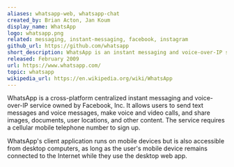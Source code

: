 ```yaml
---
aliases: whatsapp-web, whatsapp-chat
created_by: Brian Acton, Jan Koum
display_name: WhatsApp
logo: whatsapp.png
related: messaging, instant-messaging, facebook, instagram
github_url: https://github.com/whatsapp
short_description: WhatsApp is an instant messaging and voice-over-IP service.
released: February 2009
url: https://www.whatsapp.com/
topic: whatsapp
wikipedia_url: https://en.wikipedia.org/wiki/WhatsApp
---
```

WhatsApp is a cross-platform centralized instant messaging and voice-over-IP service owned by Facebook, Inc. It allows users to send text messages and voice messages, make voice and video calls, and share images, documents, user locations, and other content. The service requires a cellular mobile telephone number to sign up.

WhatsApp's client application runs on mobile devices but is also accessible from desktop computers, as long as the user's mobile device remains connected to the Internet while they use the desktop web app.
